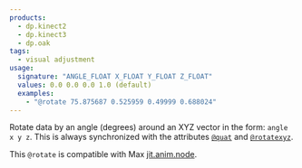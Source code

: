 ```yaml
---
products:
  - dp.kinect2
  - dp.kinect3
  - dp.oak
tags:
  - visual adjustment
usage:
  signature: "ANGLE_FLOAT X_FLOAT Y_FLOAT Z_FLOAT"
  values: 0.0 0.0 0.0 1.0 (default)
  examples:
    - "@rotate 75.875687 0.525959 0.49999 0.688024"
---
```


Rotate data by an angle (degrees) around an XYZ vector in the form: `angle x y z`.
This is always synchronized with the attributes [`@quat`](quat.md)
and [`@rotatexyz`](rotatexyz.md).

This `@rotate` is compatible with Max
[jit.anim.node](https://docs.cycling74.com/max7/refpages/jit.anim.node).
